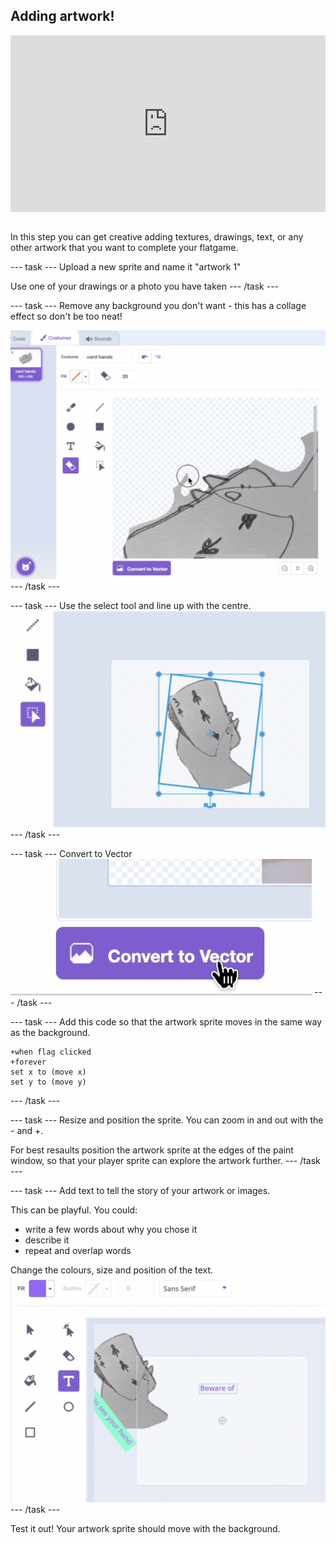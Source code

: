 ## Adding artwork!
<html>
<div style="position: relative; overflow: hidden; padding-top: 56.25%;">
<iframe style="position: absolute; top: 0; left: 0; right: 0; width: 100%; height: 100%; border: none;" src="https://www.youtube.com/embed/S2YRnaSove0?rel=0&cc_load_policy=1" allowfullscreen allow="accelerometer; autoplay; clipboard-write; encrypted-media; gyroscope; picture-in-picture; web-share">
</iframe>
</div><br>
</html>


In this step you can get creative adding textures, drawings, text, or any other artwork that you want to complete your flatgame.

--- task ---
Upload a new sprite and name it "artwork 1"

Use one of your drawings or a photo you have taken
--- /task ---

--- task ---
Remove any background you don't want - this has a collage effect so don't be too neat!

![Screenshot of rease tool in Scratch editor](images/erase.png)
--- /task ---

--- task ---
Use the select tool and line up with the centre.
![Screenshot of paint edit tools in Scratch editor](images/rotate-art.png)
--- /task ---

--- task ---
Convert to Vector
![Screenshot of convert to vector icon in Scratch editor](images/vector.png)
--- /task ---

--- task ---
Add this code so that the artwork sprite moves in the same way as the background.

```blocks3
+when flag clicked
+forever
set x to (move x)
set y to (move y)
```
--- /task ---

--- task ---
Resize and position the sprite. You can zoom in and out with the - and +. 

For best resaults position the artwork sprite at the edges of the paint window, so that your player sprite can explore the artwork further.
--- /task ---


--- task ---
Add text to tell the story of your artwork or images.

This can be playful. You could:

- write a few words about why you chose it
- describe it
- repeat and overlap words

Change the colours, size and position of the text.
![Screenshot of text in Scratch editor](images/text.png)
--- /task ---

Test it out! Your artwork sprite should move with the background.
